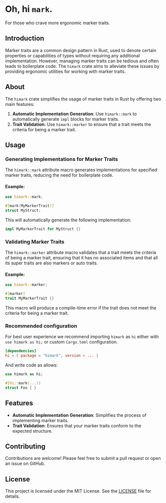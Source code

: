 # Oh, hi `mark`.

For those who crave more ergonomic marker traits.

## Introduction
Marker traits are a common design pattern in Rust, used to denote certain properties or capabilities of types without requiring any additional implementation. However, managing marker traits can be tedious and often leads to boilerplate code. The `himark` crate aims to alleviate these issues by providing ergonomic utilities for working with marker traits.

## About
The `himark` crate simplifies the usage of marker traits in Rust by offering two main features:

1. **Automatic Implementation Generation**: Use `himark::mark` to automatically generate `impl` blocks for marker traits.
2. **Trait Validation**: Use `himark::marker` to ensure that a trait meets the criteria for being a marker trait.

## Usage

### Generating Implementations for Marker Traits
The `himark::mark` attribute macro generates implementations for specified marker traits, reducing the need for boilerplate code.

#### Example:
```rust
use himark::mark;

#[mark(MyMarkerTrait)]
struct MyStruct;
```

This will automatically generate the following implementation:
```rust
impl MyMarkerTrait for MyStruct {}
```

### Validating Marker Traits
The `himark::marker` attribute macro validates that a trait meets the criteria of being a marker trait, ensuring that it has no associated items and that all its super traits are also markers or auto traits.

#### Example:
```rust
use himark::marker;

#[marker]
trait MyMarkerTrait {}
```

This macro will produce a compile-time error if the trait does not meet the criteria for being a marker trait.

### Recommended configuration

For best user experience we recommend importing `himark` as `hi` either with `use himark as hi;` or custom `Cargo.toml` configuration.

```toml
[dependencies]
hi = { package = "himark", version = ... }
```

And write code as allows:

```rust
use himark as hi;

#[hi::mark(...)]
struct Foo { }
```

## Features
- **Automatic Implementation Generation**: Simplifies the process of implementing marker traits.
- **Trait Validation**: Ensures that your marker traits conform to the expected structure.

## Contributing
Contributions are welcome! Please feel free to submit a pull request or open an issue on GitHub.

## License
This project is licensed under the MIT License. See the [LICENSE](LICENSE) file for details.
